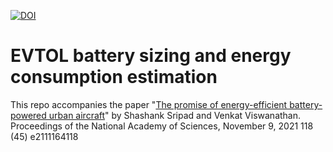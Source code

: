 [![DOI](https://data.caltech.edu/badge/pnas.2111164118.svg)](https://data.caltech.edu/badge/latestdoi/pnas.2111164118)

# EVTOL battery sizing and energy consumption estimation

This repo accompanies the paper "[The promise of energy-efficient battery-powered urban aircraft](https://doi.org/10.1073/pnas.2111164118)" by Shashank Sripad and Venkat Viswanathan. Proceedings of the National Academy of Sciences, November 9, 2021 118 (45) e2111164118
